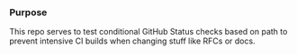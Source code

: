 ### Purpose

This repo serves to test conditional GitHub Status checks based on path to prevent intensive CI builds when changing stuff like RFCs or docs.
